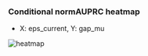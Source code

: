### Conditional normAUPRC heatmap

- X: eps_current, Y: gap_mu

![heatmap](/home/elicer/project_0814_2/results/20250818-184937/holdout/conditional_heatmap_eps_current_vs_gap_mu.png)
